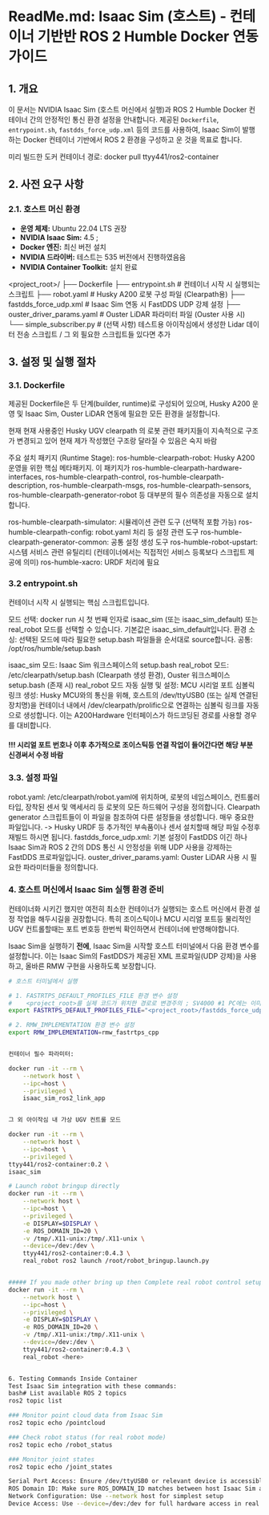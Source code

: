 # ReadMe.md: Isaac Sim (호스트) - 컨테이너 기반반 ROS 2 Humble Docker 연동 가이드

## 1. 개요

이 문서는 NVIDIA Isaac Sim (호스트 머신에서 실행)과 ROS 2 Humble Docker 컨테이너 간의 안정적인 통신 환경 설정을 안내합니다. 제공된 `Dockerfile`, `entrypoint.sh`, `fastdds_force_udp.xml` 등의 코드를 사용하여, Isaac Sim이 발행하는 Docker 컨테이너 기반에서 ROS 2 환경을 구성하고 운 것을 목표로 합니다.

미리 빌드한 도커 컨테이너 경로: docker pull ttyy441/ros2-container

## 2. 사전 요구 사항

### 2.1. 호스트 머신 환경

- **운영 체제:** Ubuntu 22.04 LTS 권장
- **NVIDIA Isaac Sim:** 4.5 ;
- **Docker 엔진:** 최신 버전 설치 
- **NVIDIA 드라이버:** 테스트는 535 버전에서 진행하였음음
- **NVIDIA Container Toolkit:** 설치 완료

<project_root>/
├── Dockerfile
├── entrypoint.sh            # 컨테이너 시작 시 실행되는 스크립트
├── robot.yaml               # Husky A200 로봇 구성 파일 (Clearpath용)
├── fastdds_force_udp.xml    # Isaac Sim 연동 시 FastDDS UDP 강제 설정
├── ouster_driver_params.yaml # Ouster LiDAR 파라미터 파일 (Ouster 사용 시)
└── simple_subscriber.py     # (선택 사항) 테스트용 아이작심에서 생성한 Lidar 데이터 전송 스크립트 / 그 외 필요한 스크립트들 있다면 추가

## 3. 설정 및 실행 절차


### 3.1. Dockerfile
제공된 Dockerfile은 두 단계(builder, runtime)로 구성되어 있으며, Husky A200 운영 및 Isaac Sim, Ouster LiDAR 연동에 필요한 모든 환경을 설정합니다.

현재 현재 사용중인 Husky UGV clearpath 의 로봇 관련 패키지들이 지속적으로 구조가 변경되고 있어 현재 제가 작성했던 구조랑 달라질 수 있음은 숙지 바람

주요 설치 패키지 (Runtime Stage):
ros-humble-clearpath-robot: Husky A200 운영을 위한 핵심 메타패키지. 이 패키지가 ros-humble-clearpath-hardware-interfaces, ros-humble-clearpath-control, ros-humble-clearpath-description, ros-humble-clearpath-msgs, ros-humble-clearpath-sensors, ros-humble-clearpath-generator-robot 등 대부분의 필수 의존성을 자동으로 설치합니다. 

ros-humble-clearpath-simulator: 시뮬레이션 관련 도구 (선택적 포함 가능)
ros-humble-clearpath-config: robot.yaml 처리 등 설정 관련 도구
ros-humble-clearpath-generator-common: 공통 설정 생성 도구
ros-humble-robot-upstart: 시스템 서비스 관련 유틸리티 (컨테이너에서는 직접적인 서비스 등록보다 스크립트 제공에 의미)
ros-humble-xacro: URDF 처리에 필요

### 3.2 entrypoint.sh
컨테이너 시작 시 실행되는 핵심 스크립트입니다.

모드 선택: docker run 시 첫 번째 인자로 isaac_sim (또는 isaac_sim_default) 또는 real_robot 모드를 선택할 수 있습니다. 기본값은 isaac_sim_default입니다.
환경 소싱: 선택된 모드에 따라 필요한 setup.bash 파일들을 순서대로 source합니다.
공통: /opt/ros/humble/setup.bash

isaac_sim 모드: Isaac Sim 워크스페이스의 setup.bash
real_robot 모드: /etc/clearpath/setup.bash (Clearpath 생성 환경), Ouster 워크스페이스 setup.bash (존재 시)
real_robot 모드 자동 실행 및 설정:
MCU 시리얼 포트 심볼릭 링크 생성: Husky MCU와의 통신을 위해, 호스트의 /dev/ttyUSB0 (또는 실제 연결된 장치명)을 컨테이너 내에서 /dev/clearpath/prolific으로 연결하는 심볼릭 링크를 자동으로 생성합니다. 이는 A200Hardware 인터페이스가 하드코딩된 경로를 사용할 경우를 대비합니다.

#### !!! 시리얼 포트 번호나 이후 추가적으로 조이스틱등 연결 작업이 들어간다면 해당 부분 신경써서 수정 바람


### 3.3. 설정 파일
robot.yaml: /etc/clearpath/robot.yaml에 위치하며, 로봇의 네임스페이스, 컨트롤러 타입, 장착된 센서 및 액세서리 등 로봇의 모든 하드웨어 구성을 정의합니다. Clearpath generator 스크립트들이 이 파일을 참조하여 다른 설정들을 생성합니다. 매우 중요한 파일입니다. -> Husky URDF 등 추가적인 부속품이나 센서 설치할때 해당 파일 수정후 재빌드 하시면 됩니다.
fastdds_force_udp.xml: 기본 설정이 FastDDS 이긴 하나 Isaac Sim과 ROS 2 간의 DDS 통신 시 안정성을 위해 UDP 사용을 강제하는 FastDDS 프로파일입니다.
ouster_driver_params.yaml: Ouster LiDAR 사용 시 필요한 파라미터들을 정의합니다.



### 4. 호스트 머신에서 Isaac Sim 실행 환경 준비

컨테이너화 시키긴 했지만 여전히 최소한 컨테이너가 실행되는 호스트 머신에서 환경 설정 작업을 해두시길을 권장합니다.
특히 조이스틱이나 MCU 시리얼 포트등 물리적인 UGV 컨트롤할때는 포트 번호등 한번씩 확인하면서 컨테이너에 반영해야합니다.

Isaac Sim을 실행하기 **전에**, Isaac Sim을 시작할 호스트 터미널에서 다음 환경 변수를 설정합니다. 이는 Isaac Sim의 FastDDS가 제공된 XML 프로파일(UDP 강제)을 사용하고, 올바른 RMW 구현을 사용하도록 보장합니다.

```bash
# 호스트 터미널에서 실행

# 1. FASTRTPS_DEFAULT_PROFILES_FILE 환경 변수 설정
#    <project_root>를 실제 코드가 위치한 경로로 변경주의 ; SV4000 #1 PC에는 이미 설정해둠
export FASTRTPS_DEFAULT_PROFILES_FILE="<project_root>/fastdds_force_udp.xml"

# 2. RMW_IMPLEMENTATION 환경 변수 설정
export RMW_IMPLEMENTATION=rmw_fastrtps_cpp


컨테이너 필수 파라미터:

docker run -it --rm \
    --network host \
    --ipc=host \
    --privileged \
    isaac_sim_ros2_link_app


그 외 아이작심 내 가상 UGV 컨트롤 모드

docker run -it --rm \
    --network host \
    --ipc=host \
    --privileged \
ttyy441/ros2-container:0.2 \
isaac_sim

# Launch robot bringup directly
docker run -it --rm \
    --network host \
    --ipc=host \
    --privileged \
    -e DISPLAY=$DISPLAY \
    -e ROS_DOMAIN_ID=20 \
    -v /tmp/.X11-unix:/tmp/.X11-unix \
    --device=/dev:/dev \
    ttyy441/ros2-container:0.4.3 \
    real_robot ros2 launch /root/robot_bringup.launch.py


##### If you made other bring up then Complete real robot control setup
docker run -it --rm \
    --network host \
    --ipc=host \
    --privileged \
    -e DISPLAY=$DISPLAY \
    -e ROS_DOMAIN_ID=20 \
    -v /tmp/.X11-unix:/tmp/.X11-unix \
    --device=/dev:/dev \
    ttyy441/ros2-container:0.4.3 \
    real_robot <here>


6. Testing Commands Inside Container
Test Isaac Sim integration with these commands:
bash# List available ROS 2 topics
ros2 topic list

### Monitor point cloud data from Isaac Sim
ros2 topic echo /pointcloud

### Check robot status (for real robot mode)
ros2 topic echo /robot_status

### Monitor joint states
ros2 topic echo /joint_states

Serial Port Access: Ensure /dev/ttyUSB0 or relevant device is accessible and has proper permissions
ROS Domain ID: Make sure ROS_DOMAIN_ID matches between host Isaac Sim and container
Network Configuration: Use --network host for simplest setup
Device Access: Use --device=/dev:/dev for full hardware access in real robot mode